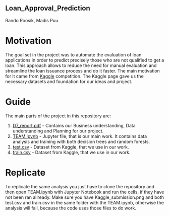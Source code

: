 ## Loan_Approval_Prediction
Rando Roosik, Madis Puu

# Motivation
The goal set in the project was to automate the evaluation of loan applications in order to predict precisely those who are not qualified to get a loan. This approach allows to reduce the need for manual evaluation and streamline the loan issuance process and do it faster.
The main motivation for it came from [Kaggle](https://www.kaggle.com/competitions/playground-series-s4e10/overview) competition. The Kaggle page gave us the necessary datasets and foundation for our ideas and project.


# Guide
The main parts of the project in this repository are:
1) [D7_report.pdf](https://github.com/madispuu/Loan_Approval_Prediction/blob/main/D7_report.pdf) - Contains our Business understanding, Data understanding and Planning for our project.
2) [TEAM.ipynb](https://github.com/madispuu/Loan_Approval_Prediction/blob/main/TEAM.ipynb) - Jupyter file, that is our main work. It contains data analysis and training with both decision trees and random forests.
3) [test.csv](https://github.com/madispuu/Loan_Approval_Prediction/blob/main/test.csv) - Dataset from Kaggle, that we use in our work.
4) [train.csv](https://github.com/madispuu/Loan_Approval_Prediction/blob/main/train.csv) - Dataset from Kaggle, that we use in our work.

# Replicate
To replicate the same analysis you just have to clone the repository and then open TEAM.ipynb with Jupyter Notebook and run the cells, if they have not been ran allready. Make sure you have Kaggle_submission.png and both test.csv and train.csv in the same folder with the TEAM.ipynb, otherwise the analysis will fail, because the code uses those files to do work.

